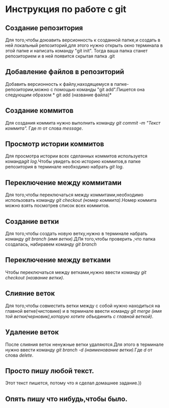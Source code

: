 # Инструкция по работе с git

## Создание репозитория
Для того,чтобы доюавить версионность к созданной папке,и создать в ней локальный репозиторий,для этого нужно открыть окно терминала в этой папке и написать команду "git init". Тогда ваша папка станет репозиторием и в ней появится скрытая папка .git

## Добавление файлов в репозиторий
Добавить версионность к файлу,находящемуся в папке-репозитории,можно с помощью команды "git add".Пишется она следующим образом * git add (название файла)*


## Создание коммитов
Для создания коммита нужно выполнить команду *git commit -m "Текст коммита".* Где *m* от слова *message*.

## Просмотр истории коммитов
Для просмотра истории всех сделанных коммитов используется команда*git log*.Чтобы увидеть всю историю коммитов,в папке репозитория в терминале необходимо набрать *git log*. 

## Переключение между коммитами
Для того,чтобы переключаться между коммитами,необходимо использовать команду *git checkout (номер коммита)*.Номер коммита можно взять посмотрев список всех коммитов.

## Создание ветки
Для того,чтобы создать новую ветку,нужно в терминале набрать команду *git branch (имя ветки)*.ДЛя того,чтобы проверить ,что папка создалась, набиравем команду *git branch*

## Переключение между ветками
Чтобы переключаться между ветками,нужно ввести команду *git checkout (название ветки)*.

## Слияние веток
Для того,чтобы совместить ветки между с собой нужно находиться на главной ветке(чистовике) и в терминале ввести команду *git merge (имя той ветки(черновик),которую хотите объединить с главной веткой)*.

## Удаление веток
После слияния веток ненужные ветки удаляются.Для этого в терминале нужно ввести команду *git branch -d (наименование ветки)*.Где *d* от слова *delete*.

## Просто пишу любой текст.

Этот текст пишется, потому что я сделал домашнее задание.))

## Опять пишу что нибудь,чтобы было.